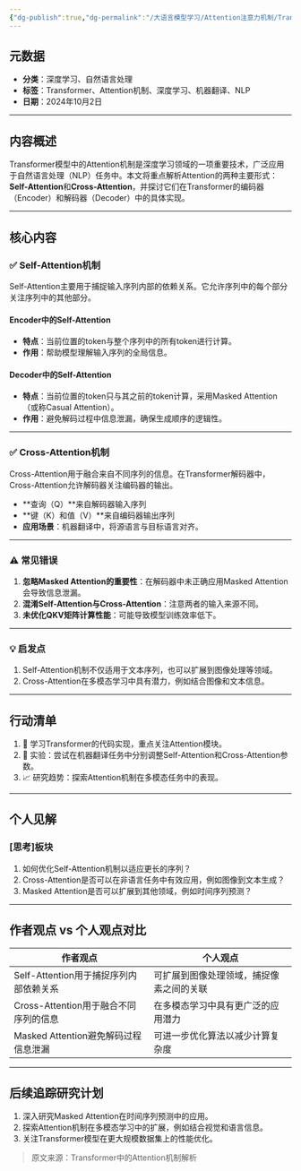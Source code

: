 ```yaml
---
{"dg-publish":true,"dg-permalink":"/大语言模型学习/Attention注意力机制/Transformer中的Attention详解与应用指南","dg-home":false,"dg-description":"在此输入笔记的描述","dg-hide":false,"dg-hide-title":false,"dg-show-backlinks":true,"dg-show-local-graph":true,"dg-show-inline-title":true,"dg-pinned":false,"dg-passphrase":"在此输入访问密码","dg-enable-mathjax":false,"dg-enable-mermaid":false,"dg-enable-uml":false,"dg-note-icon":0,"dg-enable-dataview":false,"tags":["NLP"],"permalink":"/大语言模型学习/Attention注意力机制/Transformer中的Attention详解与应用指南/","dgShowBacklinks":true,"dgShowLocalGraph":true,"dgShowInlineTitle":true,"dgPassFrontmatter":true,"noteIcon":0,"created":"2025-04-03T22:42:29.000+08:00","updated":"2025-04-13T13:06:02.000+08:00"}
---
```




## 元数据
- **分类**：深度学习、自然语言处理  
- **标签**：Transformer、Attention机制、深度学习、机器翻译、NLP  
- **日期**：2024年10月2日   

---



## 内容概述
Transformer模型中的Attention机制是深度学习领域的一项重要技术，广泛应用于自然语言处理（NLP）任务中。本文将重点解析Attention的两种主要形式：**Self-Attention**和**Cross-Attention**，并探讨它们在Transformer的编码器（Encoder）和解码器（Decoder）中的具体实现。

---



## 核心内容

### ✅ Self-Attention机制
Self-Attention主要用于捕捉输入序列内部的依赖关系。它允许序列中的每个部分关注序列中的其他部分。

#### Encoder中的Self-Attention
- **特点**：当前位置的token与整个序列中的所有token进行计算。
- **作用**：帮助模型理解输入序列的全局信息。


#### Decoder中的Self-Attention
- **特点**：当前位置的token只与其之前的token计算，采用Masked Attention（或称Casual Attention）。
- **作用**：避免解码过程中信息泄漏，确保生成顺序的逻辑性。

---


### ✅ Cross-Attention机制
Cross-Attention用于融合来自不同序列的信息。在Transformer解码器中，Cross-Attention允许解码器关注编码器的输出。  
- **查询（Q）**来自解码器输入序列  
- **键（K）和值（V）**来自编码器输出序列  
- **应用场景**：机器翻译中，将源语言与目标语言对齐。

---


### ⚠️ 常见错误
1. **忽略Masked Attention的重要性**：在解码器中未正确应用Masked Attention会导致信息泄漏。
2. **混淆Self-Attention与Cross-Attention**：注意两者的输入来源不同。
3. **未优化QKV矩阵计算性能**：可能导致模型训练效率低下。

---


### 💡 启发点
1. Self-Attention机制不仅适用于文本序列，也可以扩展到图像处理等领域。
2. Cross-Attention在多模态学习中具有潜力，例如结合图像和文本信息。

---



## 行动清单
1. 📘 学习Transformer的代码实现，重点关注Attention模块。
2. 🧪 实验：尝试在机器翻译任务中分别调整Self-Attention和Cross-Attention参数。
3. 📈 研究趋势：探索Attention机制在多模态任务中的表现。

---



## 个人见解

### [思考]板块
1. 如何优化Self-Attention机制以适应更长的序列？
2. Cross-Attention是否可以在非语言任务中有效应用，例如图像到文本生成？
3. Masked Attention是否可以扩展到其他领域，例如时间序列预测？

---



## 作者观点 vs 个人观点对比
| **作者观点**                             | **个人观点**                                   |
|------------------------------------------|-----------------------------------------------|
| Self-Attention用于捕捉序列内部依赖关系    | 可扩展到图像处理领域，捕捉像素之间的关联       |
| Cross-Attention用于融合不同序列的信息    | 在多模态学习中具有更广泛的应用潜力            |
| Masked Attention避免解码过程信息泄漏     | 可进一步优化算法以减少计算复杂度              |

---



## 后续追踪研究计划
1. 深入研究Masked Attention在时间序列预测中的应用。
2. 探索Attention机制在多模态学习中的扩展，例如结合视觉和语言信息。
3. 关注Transformer模型在更大规模数据集上的性能优化。

> 原文来源：Transformer中的Attention机制解析
